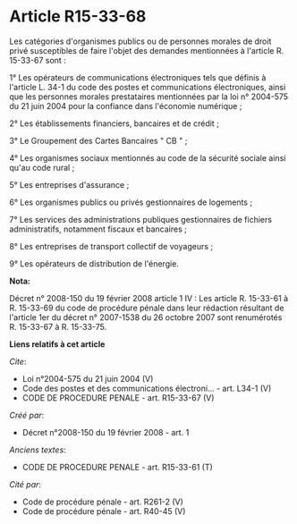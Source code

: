 # Article R15-33-68

Les catégories d'organismes publics ou de personnes morales de droit privé susceptibles de faire l'objet des demandes
mentionnées à l'article R. 15-33-67 sont : 

1° Les opérateurs de communications électroniques tels que définis à l'article L. 34-1 du code des postes et communications
électroniques, ainsi que les personnes morales prestataires mentionnées par la loi n° 2004-575 du 21 juin 2004 pour la
confiance dans l'économie numérique ; 

2° Les établissements financiers, bancaires et de crédit ; 

3° Le Groupement des Cartes Bancaires " CB " ; 

4° Les organismes sociaux mentionnés au code de la sécurité sociale ainsi qu'au code rural ; 

5° Les entreprises d'assurance ; 

6° Les organismes publics ou privés gestionnaires de logements ; 

7° Les services des administrations publiques gestionnaires de fichiers administratifs, notamment fiscaux et bancaires ; 

8° Les entreprises de transport collectif de voyageurs ; 

9° Les opérateurs de distribution de l'énergie.

**Nota:**

Décret n° 2008-150 du 19 février 2008 article 1 IV : Les article R. 15-33-61 à R. 15-33-69 du code de procédure pénale dans
leur rédaction résultant de l'article 1er du décret n° 2007-1538 du 26 octobre 2007 sont renumérotés R. 15-33-67 à R.
15-33-75.

**Liens relatifs à cet article**

_Cite_:

  - Loi n°2004-575 du 21 juin 2004 (V)
  - Code des postes et des communications électroni... - art. L34-1 (V)
  - CODE DE PROCEDURE PENALE - art. R15-33-67 (V)

_Créé par_:

  - Décret n°2008-150 du 19 février 2008 - art. 1

_Anciens textes_:

  - CODE DE PROCEDURE PENALE - art. R15-33-61 (T)

_Cité par_:

  - Code de procédure pénale - art. R261-2 (V)
  - Code de procédure pénale - art. R40-45 (V)
